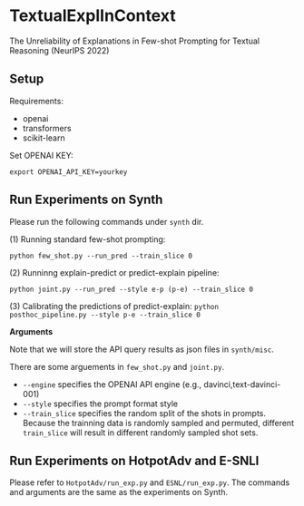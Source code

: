 # TextualExplInContext
The Unreliability of Explanations in Few-shot Prompting for Textual Reasoning (NeurIPS 2022)

## Setup

Requirements:

* openai
* transformers
* scikit-learn

Set OPENAI KEY:

`export OPENAI_API_KEY=yourkey`

## Run Experiments on Synth
Please run the following commands under `synth` dir.

(1) Running standard few-shot prompting:

`python few_shot.py --run_pred --train_slice 0`


(2) Runninng explain-predict or predict-explain pipeline:

`python joint.py --run_pred --style e-p (p-e) --train_slice 0`

(3) Calibrating the predictions of predict-explain:
`python posthoc_pipeline.py --style p-e --train_slice 0`


**Arguments**

Note that we will store the API query results as json files in `synth/misc`.

There are some arguements in `few_shot.py` and `joint.py`.
* `--engine` specifies the OPENAI API engine (e.g., davinci,text-davinci-001)
* `--style` specifies the prompt format style
* `--train_slice` specifies the random split of the shots in prompts. Because the trainning data is randomly sampled and permuted, different `train_slice` will result in different randomly sampled shot sets.


## Run Experiments on HotpotAdv and E-SNLI
Please refer to `HotpotAdv/run_exp.py` and `ESNL/run_exp.py`. The commands and arguments are the same as the experiments on Synth.